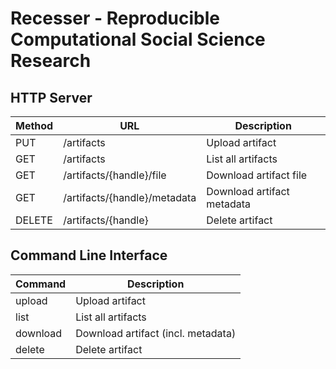 # Recesser - Reproducible Computational Social Science Research

## HTTP Server

| Method | URL                          | Description                |
| ------ | ---------------------------- | -------------------------- |
| PUT    | /artifacts                   | Upload artifact            |
| GET    | /artifacts                   | List all artifacts         |
| GET    | /artifacts/{handle}/file     | Download artifact file     |
| GET    | /artifacts/{handle}/metadata | Download artifact metadata |
| DELETE | /artifacts/{handle}          | Delete artifact            |

## Command Line Interface

| Command  | Description                        |
| -------- | ---------------------------------- |
| upload   | Upload artifact                    |
| list     | List all artifacts                 |
| download | Download artifact (incl. metadata) |
| delete   | Delete artifact                    |
